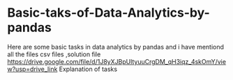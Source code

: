 # Basic-taks-of-Data-Analytics-by-pandas
Here are some basic tasks in data analytics by pandas and i have mentiond all the files csv files ,solution file
https://drive.google.com/file/d/1J8yXJBpUltyuuCrgDM_qH3iqz_4skOmY/view?usp=drive_link Explanation of tasks
